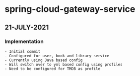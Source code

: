 # spring-cloud-gateway-service

## 21-JULY-2021

### Implementation
    - Initial commit
    - Configured for user, book and library service
    - Currently using Java based config
    - Will switch over to yml based config using profiles
    - Need to be configured for TMDB as profile